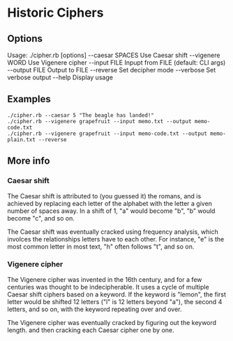 # Historic Ciphers

## Options
Usage: ./cipher.rb [options]
        --caesar SPACES              Use Caesar shift
        --vigenere WORD              Use Vigenere cipher
        --input FILE                 Inpupt from FILE (default: CLI args)
        --output FILE                Output to FILE
        --reverse                    Set decipher mode
        --verbose                    Set verbose output
        --help                       Display usage

## Examples
    ./cipher.rb --caesar 5 "The beagle has landed!"
    ./cipher.rb --vigenere grapefruit --input memo.txt --output memo-code.txt
    ./cipher.rb --vigenere grapefruit --input memo-code.txt --output memo-plain.txt --reverse

## More info
### Caesar shift
The Caesar shift is attributed to (you guessed it) the romans, and is achieved by replacing each letter of the alphabet with the letter a given number of spaces away. In a shift of 1, "a" would become "b", "b" would become "c", and so on.

The Caesar shift was eventually cracked using frequency analysis, which involces the relationships letters have to each other. For instance, "e" is the most common letter in most text, "h" often follows "t", and so on.

### Vigenere cipher
The Vigenere cipher was invented in the 16th century, and for a few centuries was thought to be indecipherable. It uses a cycle of multiple Caesar shift ciphers based on a keyword. If the keyword is "lemon", the first letter would be shifted 12 letters ("l" is 12 letters beyond "a"), the second 4 letters, and so on, with the keyword repeating over and over.

The Vigenere cipher was eventually cracked by figuring out the keyword length. and then cracking each Caesar cipher one by one.
